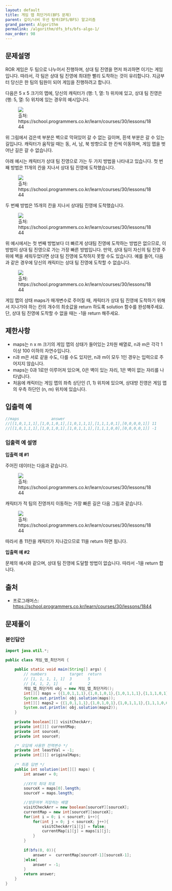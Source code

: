 ```yaml
---
layout: default
title: 게임 맵 최단거리(BFS 문제)
parent: 깊이/너비 우선 탐색(DFS/BFS) 알고리즘
grand_parent: Algorithm
permalink: /algorithm/dfs_bfs/bfs-algo-1/
nav_order: 98
---
```


## 문제설명

 ROR 게임은 두 팀으로 나누어서 진행하며, 상대 팀 진영을 먼저 파괴하면 이기는 게임입니다. 따라서, 각 팀은 상대 팀 진영에 최대한 빨리 도착하는 것이 유리합니다. 지금부터 당신은 한 팀의 팀원이 되어 게임을 진행하려고 합니다. 

 다음은 5 x 5 크기의 맵에, 당신의 캐릭터가 (행: 1, 열: 1) 위치에 있고, 상대 팀 진영은 (행: 5, 열: 5) 위치에 있는 경우의 예시입니다.
 <figure>
 <img src="{{ "/media/img/algo/bfs_algo_1_01.png" | absolute_url }}" />
 <figcaption>츨처: https://school.programmers.co.kr/learn/courses/30/lessons/1844 </figcaption>
 </figure>
 위 그림에서 검은색 부분은 벽으로 막혀있어 갈 수 없는 길이며, 흰색 부분은 갈 수 있는 길입니다. 캐릭터가 움직일 때는 동, 서, 남, 북 방향으로 한 칸씩 이동하며, 게임 맵을 벗어난 길은 갈 수 없습니다.

 아래 예시는 캐릭터가 상대 팀 진영으로 가는 두 가지 방법을 나타내고 있습니다. 첫 번째 방법은 11개의 칸을 지나서 상대 팀 진영에 도착했습니다.
 <figure>
 <img src="{{ "/media/img/algo/bfs_algo_1_02.png" | absolute_url }}" />
 <figcaption>츨처: https://school.programmers.co.kr/learn/courses/30/lessons/1844 </figcaption>
 </figure>

 두 번째 방법은 15개의 칸을 지나서 상대팀 진영에 도착했습니다.
 <figure>
 <img src="{{ "/media/img/algo/bfs_algo_1_03.png" | absolute_url }}" />
 <figcaption>츨처: https://school.programmers.co.kr/learn/courses/30/lessons/1844 </figcaption>
 </figure>

 위 예시에서는 첫 번째 방법보다 더 빠르게 상대팀 진영에 도착하는 방법은 없으므로, 이 방법이 상대 팀 진영으로 가는 가장 빠른 방법입니다. 만약, 상대 팀이 자신의 팀 진영 주위에 벽을 세워두었다면 상대 팀 진영에 도착하지 못할 수도 있습니다. 예를 들어, 다음과 같은 경우에 당신의 캐릭터는 상대 팀 진영에 도착할 수 없습니다.
 <figure>
 <img src="{{ "/media/img/algo/bfs_algo_1_04.png" | absolute_url }}" />
 <figcaption>츨처: https://school.programmers.co.kr/learn/courses/30/lessons/1844 </figcaption>
 </figure>
 
 게임 맵의 상태 maps가 매개변수로 주어질 때, 캐릭터가 상대 팀 진영에 도착하기 위해서 지나가야 하는 칸의 개수의 최솟값을 return 하도록 solution 함수를 완성해주세요. 단, 상대 팀 진영에 도착할 수 없을 때는 -1을 return 해주세요.


## 제한사항
 - maps는 n x m 크기의 게임 맵의 상태가 들어있는 2차원 배열로, n과 m은 각각 1 이상 100 이하의 자연수입니다.
 - n과 m은 서로 같을 수도, 다를 수도 있지만, n과 m이 모두 1인 경우는 입력으로 주어지지 않습니다.
 - maps는 0과 1로만 이루어져 있으며, 0은 벽이 있는 자리, 1은 벽이 없는 자리를 나타냅니다.
 - 처음에 캐릭터는 게임 맵의 좌측 상단인 (1, 1) 위치에 있으며, 상대방 진영은 게임 맵의 우측 하단인 (n, m) 위치에 있습니다.


## 입출력 예

```java
//maps				answer
//[[1,0,1,1,1],[1,0,1,0,1],[1,0,1,1,1],[1,1,1,0,1],[0,0,0,0,1]]	11
//[[1,0,1,1,1],[1,0,1,0,1],[1,0,1,1,1],[1,1,1,0,0],[0,0,0,0,1]]	-1
```

### 입출력 예 설명

 __입출력 예 #1__

 주어진 데이터는 다음과 같습니다.
 <figure>
 <img src="{{ "/media/img/algo/bfs_algo_1_05.png" | absolute_url }}" />
 <figcaption>츨처: https://school.programmers.co.kr/learn/courses/30/lessons/1844 </figcaption>
 </figure>
 캐릭터가 적 팀의 진영까지 이동하는 가장 빠른 길은 다음 그림과 같습니다.
 <figure>
 <img src="{{ "/media/img/algo/bfs_algo_1_06.png" | absolute_url }}" />
 <figcaption>츨처: https://school.programmers.co.kr/learn/courses/30/lessons/1844 </figcaption>
 </figure>
 따라서 총 11칸을 캐릭터가 지나갔으므로 11을 return 하면 됩니다.

 __입출력 예 #2__

 문제의 예시와 같으며, 상대 팀 진영에 도달할 방법이 없습니다. 따라서 -1을 return 합니다.


## 출처
 - 프로그래머스: https://school.programmers.co.kr/learn/courses/30/lessons/1844


## 문제풀이

### 본인답안
 
```java
import java.util.*;

public class 게임_맵_최단거리 {
    
    public static void main(String[] args) {
        // numbers			target	return
        // [1, 1, 1, 1, 1]	3		5
        // [4, 1, 2, 1]		4		2
        게임_맵_최단거리 obj = new 게임_맵_최단거리();
        int[][] maps = {{1,0,1,1,1},{1,0,1,0,1},{1,0,1,1,1},{1,1,1,0,1},{0,0,0,0,1}};
        System.out.println( obj.solution(maps));
        int[][] maps2 = {{1,0,1,1,1},{1,0,1,0,1},{1,0,1,1,1},{1,1,1,0,0},{0,0,0,0,1}};
        System.out.println( obj.solution(maps2));
    }
    
    private boolean[][] visitCheckArr;
    private int[][] currentMap;
    private int sourceX;
    private int sourceY;

    /* 오답에 사용한 전역변수 */
    private int leastVal = -1;
    private int[][] originalMaps;
    
    /* 최종 답변 */
    public int solution(int[][] maps) {
        int answer = 0;
        
        //XY의 최대 좌표
        sourceX = maps[0].length;
        sourceY = maps.length;

        //방문여부 저장하는 배열
        visitCheckArr = new boolean[sourceY][sourceX];
        currentMap = new int[sourceY][sourceX];
        for(int i = 0; i < sourceY; i++){
            for(int j = 0; j < sourceX; j++){
                visitCheckArr[i][j] = false;
                currentMap[i][j] = maps[i][j];
            }
        }
        
        if(bfs(0, 0)){
            answer =  currentMap[sourceY-1][sourceX-1];
        }else{
            answer = -1;
        }
        return answer;
    }
}
```
